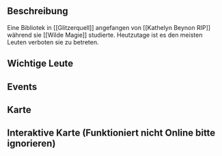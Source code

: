 ## Beschreibung
Eine Bibliotek in [[Glitzerquell]] angefangen von [[Kathelyn Beynon RIP]] während sie [[Wilde Magie]] studierte. Heutzutage ist es den meisten Leuten verboten sie zu betreten.

## Wichtige Leute


## Events


## Karte


## Interaktive Karte (Funktioniert nicht Online bitte ignorieren)
